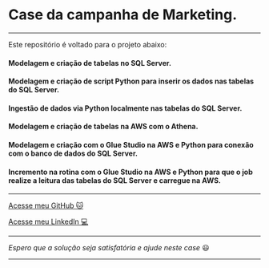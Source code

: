 # Case da campanha de Marketing.

---

Este repositório é voltado para o projeto abaixo: 

#### Modelagem e criação de tabelas no SQL Server.

#### Modelagem e criação de script Python para inserir os dados nas tabelas do SQL Server.

#### Ingestão de dados via Python localmente nas tabelas do SQL Server.

#### Modelagem e criação de tabelas na AWS com o Athena.

#### Modelagem e criação com o Glue Studio na AWS e Python para conexão com o banco de dados do SQL Server.

#### Incremento na rotina com o Glue Studio na AWS e Python para que o job realize a leitura das tabelas do SQL Server e carregue na AWS.

---

[Acesse meu GitHub :cat:](https://github.com/Phelipe-Sempreboni)

[Acesse meu LinkedIn :computer:](https://www.linkedin.com/in/luiz-phelipe-utiama-sempreboni-319902169/)

---

_Espero que a solução seja satisfatória e ajude neste case_ :smiley:

---
